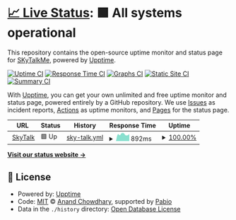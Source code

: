# [📈 Live Status](https://SKyTalkMe.github.io/uptime): <!--live status--> **🟩 All systems operational**

This repository contains the open-source uptime monitor and status page for [SKyTalkMe](https://SKyTalkMe.github.io/uptime), powered by [Upptime](https://github.com/upptime/upptime).

[![Uptime CI](https://github.com/SKyTalkMe/uptime/workflows/Uptime%20CI/badge.svg)](https://github.com/SKyTalkMe/uptime/actions?query=workflow%3A%22Uptime+CI%22)
[![Response Time CI](https://github.com/SKyTalkMe/uptime/workflows/Response%20Time%20CI/badge.svg)](https://github.com/SKyTalkMe/uptime/actions?query=workflow%3A%22Response+Time+CI%22)
[![Graphs CI](https://github.com/SKyTalkMe/uptime/workflows/Graphs%20CI/badge.svg)](https://github.com/SKyTalkMe/uptime/actions?query=workflow%3A%22Graphs+CI%22)
[![Static Site CI](https://github.com/SKyTalkMe/uptime/workflows/Static%20Site%20CI/badge.svg)](https://github.com/SKyTalkMe/uptime/actions?query=workflow%3A%22Static+Site+CI%22)
[![Summary CI](https://github.com/SKyTalkMe/uptime/workflows/Summary%20CI/badge.svg)](https://github.com/SKyTalkMe/uptime/actions?query=workflow%3A%22Summary+CI%22)

With [Upptime](https://upptime.js.org), you can get your own unlimited and free uptime monitor and status page, powered entirely by a GitHub repository. We use [Issues](https://github.com/SKyTalkMe/uptime/issues) as incident reports, [Actions](https://github.com/SKyTalkMe/uptime/actions) as uptime monitors, and [Pages](https://SKyTalkMe.github.io/uptime) for the status page.

<!--start: status pages-->
<!-- This summary is generated by Upptime (https://github.com/upptime/upptime) -->
<!-- Do not edit this manually, your changes will be overwritten -->
<!-- prettier-ignore -->
| URL | Status | History | Response Time | Uptime |
| --- | ------ | ------- | ------------- | ------ |
| <img alt="" src="https://icons.duckduckgo.com/ip3/skytalk.id.ico" height="13"> [SkyTalk](https://skytalk.id) | 🟩 Up | [sky-talk.yml](https://github.com/SkyTalkMe/uptime/commits/HEAD/history/sky-talk.yml) | <details><summary><img alt="Response time graph" src="./graphs/sky-talk/response-time-week.png" height="20"> 892ms</summary><br><a href="https://SKyTalkMe.github.io/uptime/history/sky-talk"><img alt="Response time 963" src="https://img.shields.io/endpoint?url=https%3A%2F%2Fraw.githubusercontent.com%2FSkyTalkMe%2Fuptime%2FHEAD%2Fapi%2Fsky-talk%2Fresponse-time.json"></a><br><a href="https://SKyTalkMe.github.io/uptime/history/sky-talk"><img alt="24-hour response time 919" src="https://img.shields.io/endpoint?url=https%3A%2F%2Fraw.githubusercontent.com%2FSkyTalkMe%2Fuptime%2FHEAD%2Fapi%2Fsky-talk%2Fresponse-time-day.json"></a><br><a href="https://SKyTalkMe.github.io/uptime/history/sky-talk"><img alt="7-day response time 892" src="https://img.shields.io/endpoint?url=https%3A%2F%2Fraw.githubusercontent.com%2FSkyTalkMe%2Fuptime%2FHEAD%2Fapi%2Fsky-talk%2Fresponse-time-week.json"></a><br><a href="https://SKyTalkMe.github.io/uptime/history/sky-talk"><img alt="30-day response time 963" src="https://img.shields.io/endpoint?url=https%3A%2F%2Fraw.githubusercontent.com%2FSkyTalkMe%2Fuptime%2FHEAD%2Fapi%2Fsky-talk%2Fresponse-time-month.json"></a><br><a href="https://SKyTalkMe.github.io/uptime/history/sky-talk"><img alt="1-year response time 963" src="https://img.shields.io/endpoint?url=https%3A%2F%2Fraw.githubusercontent.com%2FSkyTalkMe%2Fuptime%2FHEAD%2Fapi%2Fsky-talk%2Fresponse-time-year.json"></a></details> | <details><summary><a href="https://SKyTalkMe.github.io/uptime/history/sky-talk">100.00%</a></summary><a href="https://SKyTalkMe.github.io/uptime/history/sky-talk"><img alt="All-time uptime 100.00%" src="https://img.shields.io/endpoint?url=https%3A%2F%2Fraw.githubusercontent.com%2FSkyTalkMe%2Fuptime%2FHEAD%2Fapi%2Fsky-talk%2Fuptime.json"></a><br><a href="https://SKyTalkMe.github.io/uptime/history/sky-talk"><img alt="24-hour uptime 100.00%" src="https://img.shields.io/endpoint?url=https%3A%2F%2Fraw.githubusercontent.com%2FSkyTalkMe%2Fuptime%2FHEAD%2Fapi%2Fsky-talk%2Fuptime-day.json"></a><br><a href="https://SKyTalkMe.github.io/uptime/history/sky-talk"><img alt="7-day uptime 100.00%" src="https://img.shields.io/endpoint?url=https%3A%2F%2Fraw.githubusercontent.com%2FSkyTalkMe%2Fuptime%2FHEAD%2Fapi%2Fsky-talk%2Fuptime-week.json"></a><br><a href="https://SKyTalkMe.github.io/uptime/history/sky-talk"><img alt="30-day uptime 100.00%" src="https://img.shields.io/endpoint?url=https%3A%2F%2Fraw.githubusercontent.com%2FSkyTalkMe%2Fuptime%2FHEAD%2Fapi%2Fsky-talk%2Fuptime-month.json"></a><br><a href="https://SKyTalkMe.github.io/uptime/history/sky-talk"><img alt="1-year uptime 100.00%" src="https://img.shields.io/endpoint?url=https%3A%2F%2Fraw.githubusercontent.com%2FSkyTalkMe%2Fuptime%2FHEAD%2Fapi%2Fsky-talk%2Fuptime-year.json"></a></details>

<!--end: status pages-->

[**Visit our status website →**](https://SKyTalkMe.github.io/uptime)

## 📄 License

- Powered by: [Upptime](https://github.com/upptime/upptime)
- Code: [MIT](./LICENSE) © [Anand Chowdhary](https://anandchowdhary.com), supported by [Pabio](https://pabio.com)
- Data in the `./history` directory: [Open Database License](https://opendatacommons.org/licenses/odbl/1-0/)
